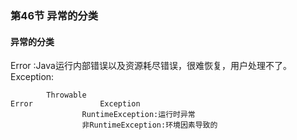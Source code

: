 ### 第46节 异常的分类

#### 异常的分类

Error :Java运行内部错误以及资源耗尽错误，很难恢复，用户处理不了。
Exception:

            Throwable
    Error               Exception
                    RuntimeException:运行时异常
                    非RuntimeException:环境因素导致的